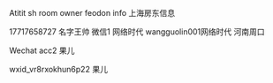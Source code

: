 Atitit sh room owner  feodon info 上海房东信息


17717658727
名字王帅
微信1 网络时代
wangguolin001网络时代 河南周口

Wechat acc2 果儿

wxid_vr8rxokhun6p22 果儿



